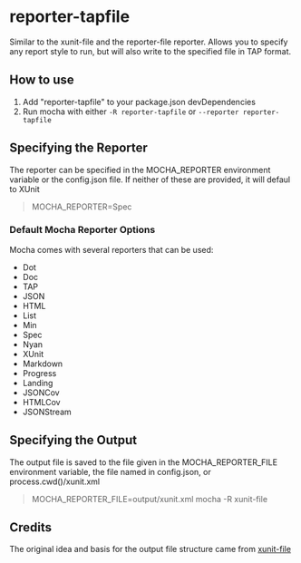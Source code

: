 reporter-tapfile
================

Similar to the xunit-file and the reporter-file reporter. Allows you to specify any report style to
run, but will also write to the specified file in TAP format.

## How to use

1. Add "reporter-tapfile" to your package.json devDependencies
2. Run mocha with either `-R reporter-tapfile` or `--reporter reporter-tapfile`

## Specifying the Reporter
The reporter can be specified in the MOCHA_REPORTER environment variable or
the config.json file. If neither of these are provided, it will defaul to XUnit

> MOCHA_REPORTER=Spec

### Default Mocha Reporter Options
Mocha comes with several reporters that can be used:
 - Dot
 - Doc
 - TAP
 - JSON
 - HTML
 - List
 - Min
 - Spec
 - Nyan
 - XUnit
 - Markdown
 - Progress
 - Landing
 - JSONCov
 - HTMLCov
 - JSONStream


## Specifying the Output
The output file is saved to the file given in the MOCHA_REPORTER_FILE environment variable, the file named in config.json, or process.cwd()/xunit.xml

> MOCHA_REPORTER_FILE=output/xunit.xml mocha -R xunit-file

## Credits
The original idea and basis for the output file structure came from
[xunit-file](https://npmjs.org/package/xunit-file)
